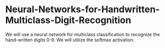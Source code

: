 # Neural-Networks-for-Handwritten-Multiclass-Digit-Recognition
We will use a neural network for multiclass classification to recognize the hand-written digits 0-9. We will utilize the softmax activation.

